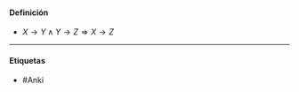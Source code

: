 #### Definición
- $X\rightarrow Y \land Y\rightarrow Z \Rightarrow X\rightarrow Z$ 
***
#### Etiquetas
- #Anki 